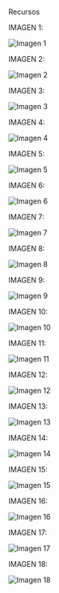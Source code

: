 Recursos

IMAGEN 1:

![Imagen 1](https://github.com/user-attachments/assets/5650fd6d-401d-41ea-bc34-404e968f65fd)

IMAGEN 2:

![Imagen 2](https://github.com/user-attachments/assets/a25d9176-f953-4cc3-b9f2-675540b08220)

IMAGEN 3:

![Imagen 3](https://github.com/user-attachments/assets/9d147312-e523-45eb-bfc5-42f640a671c0)

IMAGEN 4:

![Imagen 4](https://github.com/user-attachments/assets/cc623d1f-ce74-44d3-8cbb-ff2c5d872101)

IMAGEN 5:

![Imagen 5](https://github.com/user-attachments/assets/c95f814f-336e-4d41-b933-af1c96c48c43)

IMAGEN 6:

![Imagen 6](https://github.com/user-attachments/assets/c58504a9-2bb1-48cc-9054-7e2168ef593d)

IMAGEN 7:

![Imagen 7](https://github.com/user-attachments/assets/fc934be6-1242-4f72-ae7f-f132f459cd38)

IMAGEN 8:

![Imagen 8](https://github.com/user-attachments/assets/42589414-84d8-44db-8d96-f3aee5673a6c)

IMAGEN 9:

![Imagen 9](https://github.com/user-attachments/assets/2b2adce1-563f-4b26-b009-7719be60070f)

IMAGEN 10:

![Imagen 10](https://github.com/user-attachments/assets/69281675-2ed0-498f-8e73-b656eea6bacc)

IMAGEN 11:

![Imagen 11](https://github.com/user-attachments/assets/9d07e77b-4580-43f0-8ccb-b06aa17957c6)

IMAGEN 12:

![Imagen 12](https://github.com/user-attachments/assets/fb9c1f71-b656-403e-ba7d-fbf0ab1b003b)

IMAGEN 13:

![Imagen 13](https://github.com/user-attachments/assets/52d3f63d-f0de-4d14-ba56-f4a302a0676d)

IMAGEN 14:

![Imagen 14](https://github.com/user-attachments/assets/7a162675-8ff4-4f25-90b3-b3215e33958e)

IMAGEN 15:

![Imagen 15](https://github.com/user-attachments/assets/b1ef4ba8-10dc-4a3f-8b26-050b78ad0a81)

IMAGEN 16:

![Imagen 16](https://github.com/user-attachments/assets/271089be-95ad-4353-a0b7-1aed983a3fee)

IMAGEN 17:

![Imagen 17](https://github.com/user-attachments/assets/ec532003-cc94-4d11-bd93-054b67500129)

IMAGEN 18:

![Imagen 18](https://github.com/user-attachments/assets/28e5b6ba-46e0-4610-ae09-fbe3880ebfdc)
